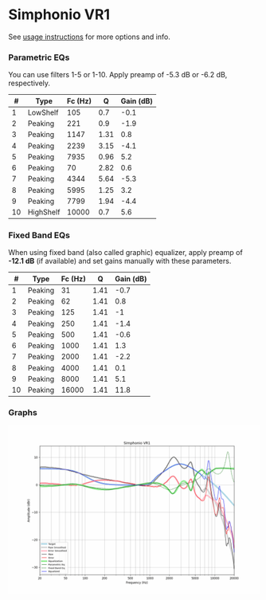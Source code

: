 # Simphonio VR1
See [usage instructions](https://github.com/jaakkopasanen/AutoEq#usage) for more options and info.

### Parametric EQs
You can use filters 1-5 or 1-10. Apply preamp of -5.3 dB or -6.2 dB, respectively.

|   # | Type      |   Fc (Hz) |    Q |   Gain (dB) |
|-----|-----------|-----------|------|-------------|
|   1 | LowShelf  |       105 | 0.7  |        -0.1 |
|   2 | Peaking   |       221 | 0.9  |        -1.9 |
|   3 | Peaking   |      1147 | 1.31 |         0.8 |
|   4 | Peaking   |      2239 | 3.15 |        -4.1 |
|   5 | Peaking   |      7935 | 0.96 |         5.2 |
|   6 | Peaking   |        70 | 2.82 |         0.6 |
|   7 | Peaking   |      4344 | 5.64 |        -5.3 |
|   8 | Peaking   |      5995 | 1.25 |         3.2 |
|   9 | Peaking   |      7799 | 1.94 |        -4.4 |
|  10 | HighShelf |     10000 | 0.7  |         5.6 |

### Fixed Band EQs
When using fixed band (also called graphic) equalizer, apply preamp of **-12.1 dB** (if available) and set gains manually with these parameters.

|   # | Type    |   Fc (Hz) |    Q |   Gain (dB) |
|-----|---------|-----------|------|-------------|
|   1 | Peaking |        31 | 1.41 |        -0.7 |
|   2 | Peaking |        62 | 1.41 |         0.8 |
|   3 | Peaking |       125 | 1.41 |        -1   |
|   4 | Peaking |       250 | 1.41 |        -1.4 |
|   5 | Peaking |       500 | 1.41 |        -0.6 |
|   6 | Peaking |      1000 | 1.41 |         1.3 |
|   7 | Peaking |      2000 | 1.41 |        -2.2 |
|   8 | Peaking |      4000 | 1.41 |         0.1 |
|   9 | Peaking |      8000 | 1.41 |         5.1 |
|  10 | Peaking |     16000 | 1.41 |        11.8 |

### Graphs
![](./Simphonio%20VR1.png)
